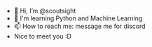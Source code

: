 - 👋 Hi, I’m @scoutsight
- 👀 I'm learning Python and Machine Learning
- 📫 How to reach me: message me for discord
- Nice to meet you :D

<!---
scoutsight/scoutsight is a ✨ special ✨ repository because its `README.md` (this file) appears on your GitHub profile.
You can click the Preview link to take a look at your changes.
--->
